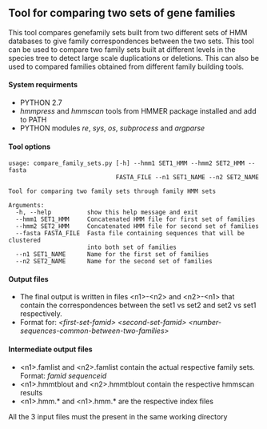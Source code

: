 ## Tool for comparing two sets of gene families 

This tool compares genefamily sets built from two different sets of HMM databases to give family correspondences between the two sets. This tool can be used to compare two family sets built at different levels in the species tree to detect large scale duplications or deletions. This can also be used to compared families obtained from different family building tools.  

#### System requirments
* PYTHON 2.7
* _hmmpress_ and _hmmscan_ tools from HMMER package installed and add to PATH
* PYTHON modules _re_, _sys_, _os_, _subprocess_ and _argparse_


#### Tool options
```
usage: compare_family_sets.py [-h] --hmm1 SET1_HMM --hmm2 SET2_HMM --fasta
                              FASTA_FILE --n1 SET1_NAME --n2 SET2_NAME

Tool for comparing two family sets through family HMM sets

Arguments:
  -h, --help          show this help message and exit
  --hmm1 SET1_HMM     Concatenated HMM file for first set of families
  --hmm2 SET2_HMM     Concatenated HMM file for second set of families
  --fasta FASTA_FILE  Fasta file containing sequences that will be clustered
                      into both set of families
  --n1 SET1_NAME      Name for the first set of families
  --n2 SET2_NAME      Name for the second set of families
```


#### Output files

* The final output is written in files \<n1\>-\<n2\> and \<n2\>-\<n1\> that contain the correspondences between the set1 vs set2 and set2 vs set1 respectively.
* Format for: _\<first-set-famid\>_ _\<second-set-famid\>_ _\<number-sequences-common-between-two-families\>_

#### Intermediate output files
* \<n1\>.famlist and \<n2\>.famlist contain the actual respective family sets. Format: _famid_ _sequenceid_
* \<n1\>.hmmtblout and \<n2\>.hmmtblout contain the respective hmmscan results
* \<n1\>.hmm.\* and \<n1\>.hmm.\* are the respective index files  


All the 3 input files must the present in the same working directory
	
